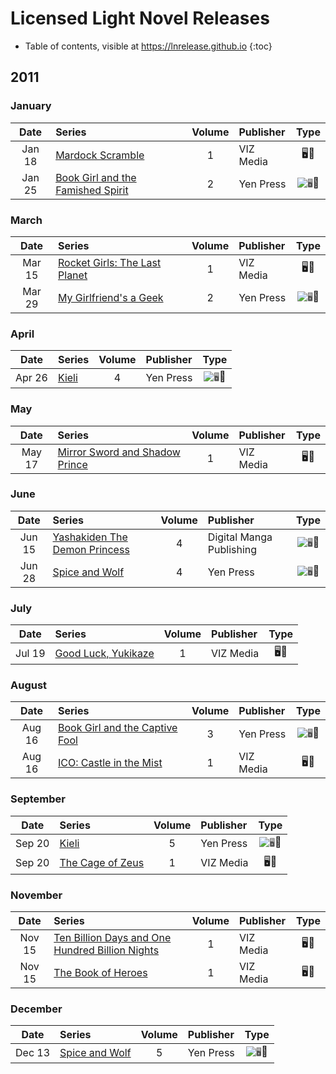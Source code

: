 # Licensed Light Novel Releases

- Table of contents, visible at https://lnrelease.github.io
{:toc}

## 2011

### January

Date|Series|Volume|Publisher|Type|
:---:|:---|:---:|:---|:---:|
Jan 18|[Mardock Scramble](https://www.viz.com/read/novel/mardock-scramble/product/2568/paperback)|1|VIZ Media|🖥️📖|
Jan 25|[Book Girl and the Famished Spirit](https://yenpress.com/titles/9780316076920-book-girl-and-the-famished-spirit-light-novel)|2|Yen Press|<input class="spacer" alt="🖥️" type="image" disabled>📖|

### March

Date|Series|Volume|Publisher|Type|
:---:|:---|:---:|:---|:---:|
Mar 15|[Rocket Girls: The Last Planet](https://www.viz.com/read/novel/rocket-girls-the-last-planet/product/2578/paperback)|1|VIZ Media|🖥️📖|
Mar 29|[My Girlfriend's a Geek](https://yenpress.com/titles/9780759531727-my-girlfriend-s-a-geek-vol-2-light-novel)|2|Yen Press|<input class="spacer" alt="🖥️" type="image" disabled>📖|

### April

Date|Series|Volume|Publisher|Type|
:---:|:---|:---:|:---|:---:|
Apr 26|[Kieli](https://yenpress.com/titles/9780759529328-kieli-vol-4-light-novel-long-night-beside-a-deep-pool)|4|Yen Press|<input class="spacer" alt="🖥️" type="image" disabled>📖|

### May

Date|Series|Volume|Publisher|Type|
:---:|:---|:---:|:---|:---:|
May 17|[Mirror Sword and Shadow Prince](https://www.viz.com/read/novel/mirror-sword-and-shadow-prince/product/2576/hardcover)|1|VIZ Media|🖥️📖|

### June

Date|Series|Volume|Publisher|Type|
:---:|:---|:---:|:---|:---:|
Jun 15|[Yashakiden The Demon Princess](https://www.rightstufanime.com/Yashakiden-The-Demon-Princess-Novel-4)|4|Digital Manga Publishing|<input class="spacer" alt="🖥️" type="image" disabled>📖|
Jun 28|[Spice and Wolf](https://yenpress.com/titles/9780759531086-spice-and-wolf-vol-4-light-novel)|4|Yen Press|<input class="spacer" alt="🖥️" type="image" disabled>📖|

### July

Date|Series|Volume|Publisher|Type|
:---:|:---|:---:|:---|:---:|
Jul 19|[Good Luck, Yukikaze](https://www.viz.com/read/novel/good-luck-yukikaze/product/2577/paperback)|1|VIZ Media|🖥️📖|

### August

Date|Series|Volume|Publisher|Type|
:---:|:---|:---:|:---|:---:|
Aug 16|[Book Girl and the Captive Fool](https://yenpress.com/titles/9780316076937-book-girl-and-the-captive-fool-light-novel)|3|Yen Press|<input class="spacer" alt="🖥️" type="image" disabled>📖|
Aug 16|[ICO: Castle in the Mist](https://www.viz.com/read/novel/ico-castle-in-the-mist/product/2791/paperback)|1|VIZ Media|🖥️📖|

### September

Date|Series|Volume|Publisher|Type|
:---:|:---|:---:|:---|:---:|
Sep 20|[Kieli](https://yenpress.com/titles/9780759529335-kieli-vol-5-light-novel-the-sunlit-garden-where-it-began-part-1)|5|Yen Press|<input class="spacer" alt="🖥️" type="image" disabled>📖|
Sep 20|[The Cage of Zeus](https://www.viz.com/read/novel/cage-of-zeus/product/2790/paperback)|1|VIZ Media|🖥️📖|

### November

Date|Series|Volume|Publisher|Type|
:---:|:---|:---:|:---|:---:|
Nov 15|[Ten Billion Days and One Hundred Billion Nights](https://www.viz.com/read/novel/ten-billion-days-and-one-hundred-billion-nights/product/4754/hardcover)|1|VIZ Media|🖥️📖|
Nov 15|[The Book of Heroes](https://www.viz.com/read/novel/book-of-heroes-novel/product/2658/paperback)|1|VIZ Media|🖥️📖|

### December

Date|Series|Volume|Publisher|Type|
:---:|:---|:---:|:---|:---:|
Dec 13|[Spice and Wolf](https://yenpress.com/titles/9780759531109-spice-and-wolf-vol-5-light-novel)|5|Yen Press|<input class="spacer" alt="🖥️" type="image" disabled>📖|
